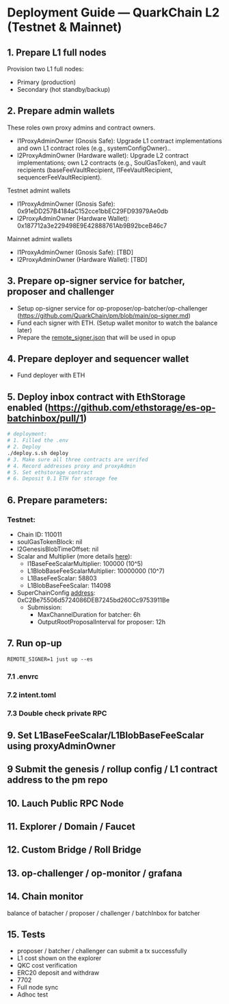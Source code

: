 # Deployment Guide — QuarkChain L2 (Testnet & Mainnet)

## 1. Prepare L1 full nodes
Provision two L1 full nodes:
 - Primary (production)
 - Secondary (hot standby/backup)


## 2. Prepare admin wallets
These roles own proxy admins and contract owners.
  - l1ProxyAdminOwner (Gnosis Safe): Upgrade L1 contract implementations and own L1 contract roles (e.g., systemConfigOwner).. 
  - l2ProxyAdminOwner (Hardware wallet): Upgrade L2 contract implementations; own L2 contracts (e.g., SoulGasToken), and vault recipients (baseFeeVaultRecipient, l1FeeVaultRecipient, sequencerFeeVaultRecipient).

Testnet admint wallets
 - l1ProxyAdminOwner (Gnosis Safe): 0x91eDD257B4184aC152cce1bbEC29FD93979Ae0db
 - l2ProxyAdminOwner (Hardware Wallet): 0x187712a3e229498E9E42888761Ab9B92bceB46c7

Mainnet admint wallets
 - l1ProxyAdminOwner (Gnosis Safe): [TBD]
 - l2ProxyAdminOwner (Hardware Wallet): [TBD]

 ## 3. Prepare op-signer service for batcher, proposer and challenger
 - Setup op-signer service for op-proposer/op-batcher/op-challenger (https://github.com/QuarkChain/pm/blob/main/op-signer.md)
 - Fund each signer with ETH. (Setup wallet monitor to watch the balance later)
 - Prepare the [remote_signer.json](https://github.com/QuarkChain/pm/blob/main/L2/assets/remote_signer.json) that will be used in opup

 ## 4. Prepare deployer and sequencer wallet
 - Fund deployer with ETH

 ## 5. Deploy inbox contract with EthStorage enabled (https://github.com/ethstorage/es-op-batchinbox/pull/1)
```bash
# deployment:
# 1. Filled the .env
# 2. Deploy
./deploy.s.sh deploy
# 3. Make sure all three contracts are verifed
# 4. Record addresses proxy and proxyAdmin
# 5. Set ethstorage contract
# 6. Deposit 0.1 ETH for storage fee
```
 ## 6. Prepare parameters:
  ### Testnet:
  - Chain ID: 110011
  - soulGasTokenBlock: nil
  - l2GenesisBlobTimeOffset: nil
  - Scalar and Multiplier (more details [here](https://github.com/QuarkChain/optimism/issues/57#issuecomment-3471127676)):
    - l1BaseFeeScalarMultiplier: 100000 (10^5)
    - L1BlobBaseFeeScalarMultiplier: 10000000 (10^7)
    - L1BaseFeeScalar: 58803
    - L1BlobBaseFeeScalar: 114098
  - SuperChainConfig [address](https://docs.optimism.io/reference/addresses): 0xC2Be75506d5724086DEB7245bd260Cc9753911Be
    - Submission:
      - MaxChannelDuration for batcher: 6h
      - OutputRootProposalInterval for proposer: 12h

## 7. Run op-up
`REMOTE_SIGNER=1 just up --es`

### 7.1 .envrc

### 7.2 intent.toml

### 7.3 Double check private RPC

## 9. Set L1BaseFeeScalar/L1BlobBaseFeeScalar using proxyAdminOwner

## 9 Submit the genesis / rollup config / L1 contract address to the pm repo

## 10. Lauch Public RPC Node

## 11. Explorer / Domain / Faucet

## 12. Custom Bridge / Roll Bridge

## 13. op-challenger / op-monitor / grafana

## 14. Chain monitor
  balance of batacher / proposer / challenger / batchInbox for batcher
## 15. Tests
  - proposer / batcher / challenger can submit a tx successfully
  - L1 cost shown on the explorer
  - QKC cost verification
  - ERC20 deposit and withdraw
  - 7702
  - Full node sync
  - Adhoc test





